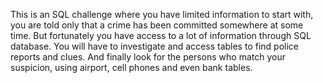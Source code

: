 This is an SQL challenge where you have limited information to start with, you are told only that a crime has been committed somewhere at some time. But fortunately you have access to a lot of information through SQL database. You will have to investigate and access tables to find police reports and clues. And finally look for the persons who match your suspicion, using airport, cell phones and even bank tables.

